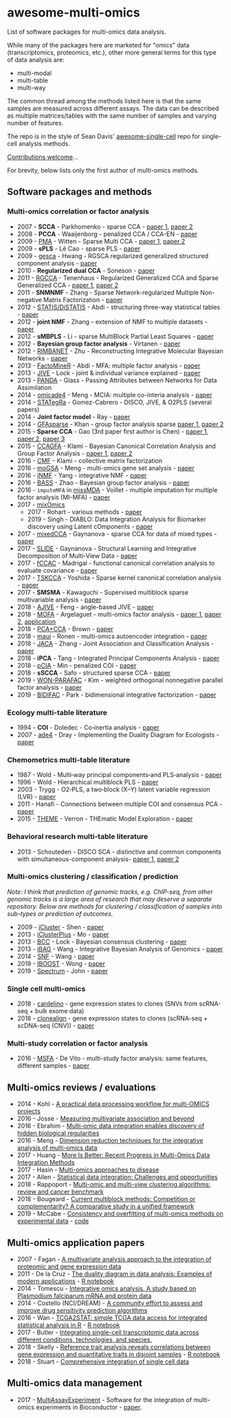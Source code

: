 # awesome-multi-omics

List of software packages for multi-omics data analysis.

While many of the packages here are marketed for "omics" data (transcriptomics, proteomics, etc.), other more general terms for this type of data analysis are: 

* multi-modal
* multi-table
* multi-way

The common thread among the methods listed here is that the same samples are measured across different assays. The data can be described as multiple matrices/tables with the same number of samples and varying number of features.

The repo is in the style of Sean Davis'
[awesome-single-cell](https://github.com/seandavi/awesome-single-cell)
repo for single-cell analysis methods.

[Contributions welcome](https://github.com/mikelove/awesome-multi-omics/blob/master/CONTRIBUTING.md)...

For brevity, below lists only the first author of multi-omics methods.

## Software packages and methods

### Multi-omics correlation or factor analysis

- 2007 - **SCCA** - Parkhomenko - sparse CCA - [paper 1](https://www.ncbi.nlm.nih.gov/pmc/articles/PMC2367499/), [paper 2](https://doi.org/10.2202/1544-6115.1406) 
- 2008 - **PCCA** - Waaijenborg - penalized CCA / CCA-EN - [paper](https://doi.org/10.2202/1544-6115.1329)
- 2009 - [PMA](https://CRAN.r-project.org/package=PMA) - Witten - Sparse Multi CCA - [paper 1](https://www.ncbi.nlm.nih.gov/pmc/articles/PMC2697346/), [paper 2](https://www.ncbi.nlm.nih.gov/pmc/articles/PMC2861323/)
- 2009 - **sPLS** - Lê Cao - sparse PLS - [paper](https://www.ncbi.nlm.nih.gov/pmc/articles/PMC2640358/)
- 2009 - [gesca](https://CRAN.r-project.org/package=gesca) - Hwang - RGSCA regularized generalized structured component analysis - [paper](https://doi.org/10.1007/s11336-009-9119-y) 
- 2010 - **Regularized dual CCA** - Soneson - [paper](https://doi.org/10.1186/1471-2105-11-191)
- 2011 - [RGCCA](https://cran.r-project.org/package=RGCCA) - Tenenhaus - Regularized Generalized CCA and Sparse Generalized CCA - [paper 1](https://www.ncbi.nlm.nih.gov/pubmed/28536930), [paper 2](https://www.ncbi.nlm.nih.gov/pubmed/24550197)
- 2011 - **SNMNMF** - Zhang - Sparse Network-regularized Multiple Non-negative Matrix Factorization - [paper](https://www.ncbi.nlm.nih.gov/pmc/articles/PMC3117336/)
- 2012 - [STATIS/DiSTATIS](https://github.com/HerveAbdi/DistatisR) - Abdi - structuring three-way statistical tables - [paper](https://doi.org/10.1002/wics.198)
- 2012 - **joint NMF** - Zhang - extension of NMF to multiple datasets - [paper](https://www.ncbi.nlm.nih.gov/pmc/articles/PMC3479191/)
- 2012 - **sMBPLS** - Li - sparse MultiBlock Partial Least Squares - [paper](https://www.ncbi.nlm.nih.gov/pmc/articles/PMC3463121/)
- 2012 - **Bayesian group factor analysis** - Virtanen - [paper](http://proceedings.mlr.press/v22/virtanen12.html)
- 2012 - [RIMBANET](http://research.mssm.edu/integrative-network-biology/RIMBANET/RIMBANET_overview.html) - Zhu - Reconstructing Integrative Molecular Bayesian Networks - [paper](https://doi.org/10.1371/journal.pbio.1001301)
- 2013 - [FactoMineR](https://cran.r-project.org/package=FactoMineR) - Abdi - MFA: multiple factor analysis - [paper](https://doi.org/10.1002/wics.1246)
- 2013 - [JIVE](https://genome.unc.edu/jive/) - Lock - joint & individual variance explained - [paper](https://www.ncbi.nlm.nih.gov/pmc/articles/PMC3671601/)
- 2013 - [PANDA](https://bioconductor.org/packages/release/bioc/html/pandaR.html) - Glass - Passing Attributes between Networks for Data Assimilation
- 2014 - [omicade4](https://bioconductor.org/packages/omicade4) - Meng - MCIA: multiple co-interia analysis - [paper](https://www.ncbi.nlm.nih.gov/pmc/articles/PMC4053266/)
- 2014 - [STATegRa](https://bioconductor.org/packages/STATegRa) - Gomez-Cabrero - DISCO, JIVE, & O2PLS (several papers)
- 2014 - **Joint factor model** - Ray - [paper](https://doi.org/10.1093/bioinformatics/btu064)
- 2014 - [GFAsparse](https://research.cs.aalto.fi/pml/software/GFAsparse/) - Khan - group factor analysis sparse [paper 1](https://www.ncbi.nlm.nih.gov/pmc/articles/PMC4147909/), [paper 2](https://doi.org/10.1093/bioinformatics/btw207)
- 2015 - **Sparse CCA** - Gao (3rd paper first author is Chen) - [paper 1](https://doi.org/10.1214/15-AOS1332), [paper 2](https://doi.org/10.1214/16-AOS1519), [paper 3](https://arxiv.org/abs/1311.6186)
- 2015 - [CCAGFA](https://cran.r-project.org/package=CCAGFA) - Klami - Bayesian Canonical Correlation Analysis and Group Factor Analysis - [paper 1](https://doi.org/10.1109/TNNLS.2014.2376974), [paper 2](http://www.jmlr.org/papers/v18/16-509.html)
- 2016 - [CMF](https://cran.r-project.org/package=CMF) - Klami - collective matrix factorization
- 2016 - [moGSA](https://bioconductor.org/packages/mogsa) - Meng - multi-omics gene set analysis - [paper](https://doi.org/10.1101/046904)
- 2016 - [iNMF](https://github.com/yangzi4/iNMF) - Yang - integrative NMF - [paper](https://www.ncbi.nlm.nih.gov/pmc/articles/pmid/26377073/)
- 2016 - [BASS](https://github.com/judyboon/BASS) - Zhao - Bayesian group factor analysis - [paper](https://arxiv.org/abs/1411.2698)
- 2016 - `imputeMFA` in [missMDA](https://cran.r-project.org/web/packages/missMDA/index.html) - Voillet - multiple imputation for multiple factor analysis (MI-MFA) - [paper](https://www.ncbi.nlm.nih.gov/pmc/articles/PMC5048483/)
- 2017 - [mixOmics](https://bioconductor.org/packages/mixOmics)
    - 2017 - Rohart - various methods - [paper](https://doi.org/10.1371/journal.pcbi.1005752)
    - 2019 - Singh - DIABLO: Data Integration Analysis for Biomarker discovery using Latent cOmponents - [paper](https://doi.org/10.1093/bioinformatics/bty1054)
- 2017 - [mixedCCA](https://github.com/irinagain/mixedCCA) - Gaynanova - sparse CCA for data of mixed types - [paper](https://arxiv.org/abs/1807.05274)
- 2017 - [SLIDE](https://github.com/irinagain/SLIDE_Rpackage) - Gaynanova - Structural Learning and Integrative Decomposition of Multi-View Data - [paper](https://arxiv.org/abs/1707.06573)
- 2017 - [fCCAC](https://github.com/pmb59/fCCAC/) - Madrigal - functional canonical correlation analysis to evaluate covariance - [paper](https://doi.org/10.1093/bioinformatics/btw724)
- 2017 - [TSKCCA](https://github.com/kosyoshida/TSKCCA) - Yoshida - Sparse kernel canonical correlation analysis - [paper](https://doi.org/10.1186/s12859-017-1543-x)
- 2017 - **SMSMA** - Kawaguchi - Supervised multiblock sparse multivariable analysis - [paper](https://doi.org/10.1093/biostatistics/kxx011)
- 2018 - [AJIVE](https://github.com/idc9/r_jive) - Feng - angle-based JIVE - [paper](https://arxiv.org/abs/1704.02060)
- 2018 - [MOFA](https://github.com/bioFAM/MOFA) - Argelaguet - multi-omics factor analysis - [paper 1](https://doi.org/10.15252/msb.20178124), [paper 2](https://www.biorxiv.org/content/10.1101/837104v1), [application](https://doi.org/10.1101/519207)
- 2018 - [PCA+CCA](https://github.com/pachterlab/PCACCA/) - Brown - [paper](https://doi.org/10.1371/journal.pgen.1007841)
- 2018 - [maui](https://github.com/BIMSBbioinfo/maui) - Ronen - multi-omics autoencoder integration - [paper](https://doi.org/10.1101/464743)
- 2018 - [JACA](https://github.com/Pennisetum/JACA) - Zhang - Joint Association and Classification Analysis - [paper](https://arxiv.org/abs/1811.08511)
- 2018 - **iPCA** - Tang - Integrated Principal Components Analysis - [paper](https://arxiv.org/abs/1810.00832)
- 2018 - [pCIA](https://www.med.upenn.edu/long-lab/software.html) - Min - penalized COI - [paper](https://www.ncbi.nlm.nih.gov/pubmed/30165424)
- 2018 - **sSCCA** - Safo - structured sparse CCA - [paper](https://www.ncbi.nlm.nih.gov/pmc/articles/PMC5677597/)
- 2019 - [WON-PARAFAC](https://github.com/NKI-CCB/won-parafac) - Kim - weighted orthogonal nonnegative parallel factor analysis - [paper](https://doi.org/10.1038/s41467-019-13027-2) 
- 2019 - [BIDIFAC](https://github.com/lockEF/bidifac) - Park - bidimensional integrative factorization - [paper](https://doi.org/10.1111/biom.13141)

### Ecology multi-table literature

- 1994 - **COI** - Doledec - Co‐inertia analysis - [paper](https://doi.org/10.1111/j.1365-2427.1994.tb01741.x)
- 2007 - [ade4](https://CRAN.r-project.org/package=ade4) - Dray - Implementing the Duality Diagram for Ecologists - [paper](http://dx.doi.org/10.18637/jss.v022.i04)

### Chemometrics multi-table literature

- 1987 - Wold - Multi‐way principal components‐and PLS‐analysis - [paper](https://doi.org/10.1002/cem.1180010107)
- 1996 - Wold - Hierarchical multiblock PLS - [paper](https://doi.org/10.1002/(SICI)1099-128X(199609)10:5/6%3C463::AID-CEM445%3E3.0.CO;2-L)
- 2003 - Trygg - O2‐PLS, a two‐block (X–Y) latent variable regression (LVR) - [paper](https://doi.org/10.1002/cem.775)
- 2011 - Hanafi - Connections between multiple COI and consensus PCA - [paper](https://doi.org/10.1016/j.chemolab.2010.05.010)
- 2015 - [THEME](https://github.com/ThomData/R_THEME) - Verron - THEmatic Model Exploration - [paper](https://doi.org/10.1002/cem.2759)

### Behavioral research multi-table literature

- 2013 - Schouteden - DISCO SCA - distinctive and common components with simultaneous-component analysis- [paper 1](https://www.ncbi.nlm.nih.gov/pubmed/23361416), [paper 2](https://www.ncbi.nlm.nih.gov/pubmed/24178130)

### Multi-omics clustering / classification / prediction

*Note: I think that prediction of genomic tracks, e.g. ChIP-seq, from other genomic tracks is a large area of research that may deserve a separate repository. Below are methods for clustering / classification of samples into sub-types or prediction of outcomes.*

- 2009 - [iCluster](https://cran.r-project.org/package=iCluster) - Shen - [paper](https://www.ncbi.nlm.nih.gov/pmc/articles/PMC2800366/)
- 2013 - [iClusterPlus](https://bioconductor.org/packages/iClusterPlus) - Mo - [paper](https://www.ncbi.nlm.nih.gov/pmc/articles/PMC3600490/)
- 2013 - [BCC](https://github.com/ttriche/bayesCC) - Lock - Bayesian consensus clustering - [paper](https://www.ncbi.nlm.nih.gov/pmc/articles/PMC3789539/)
- 2013 - [iBAG](https://github.com/umich-biostatistics/iBAG) - Wang - Integrative Bayesian Analysis of Genomics - [paper](https://www.ncbi.nlm.nih.gov/pmc/articles/PMC3546799/)
- 2014 - [SNF](http://compbio.cs.toronto.edu/SNF/SNF/Software.html) - Wang - [paper](https://www.ncbi.nlm.nih.gov/pubmed/24464287)
- 2019 - [IBOOST](http://dlin.web.unc.edu/software/iboost/) - Wong - [paper](https://doi.org/10.1186/s13059-019-1640-4)
- 2019 - [Spectrum](https://cran.r-project.org/web/packages/Spectrum/index.html) - John - [paper](https://doi.org/10.1093/bioinformatics/btz704)

### Single cell multi-omics

- 2018 - [cardelino](https://github.com/PMBio/cardelino) - gene expression states to clones (SNVs from scRNA-seq + bulk exome data)
- 2018 - [clonealign](https://github.com/kieranrcampbell/clonealign) - gene expression states to clones (scRNA-seq + scDNA-seq (CNV)) - [paper](https://doi.org/10.1101/344309)

### Multi-study correlation or factor analysis

- 2016 - [MSFA](https://github.com/rdevito/MSFA) - De Vito - multi-study factor analysis: same features, different samples - [paper](https://arxiv.org/abs/1611.06350)

## Multi-omics reviews / evaluations

- 2014 - Kohl - [A practical data processing workflow for multi-OMICS projects](https://doi.org/10.1016/j.bbapap.2013.02.029)
- 2016 - Josse - [Measuring multivariate association and beyond](https://www.ncbi.nlm.nih.gov/pmc/articles/PMC5658146/)
- 2016 - Ebrahim - [Multi-omic data integration enables discovery of hidden biological regularities](https://doi.org/10.1038/ncomms13091)
- 2016 - Meng - [Dimension reduction techniques for the integrative analysis of multi-omics data](https://doi.org/10.1093/bib/bbv108)
- 2017 - Huang - [More Is Better: Recent Progress in Multi-Omics Data Integration Methods](https://doi.org/10.3389/fgene.2017.00084)
- 2017 - Hasin - [Multi-omics approaches to disease](https://doi.org/10.1186/s13059-017-1215-1)
- 2017 - Allen - [Statistical data integration: Challenges and opportunities](http://www.stat.rice.edu/~gallen/gallen_data_integration_2017.pdf)
- 2018 - Rappoport - [Multi-omic and multi-view clustering algorithms: review and cancer benchmark](https://doi.org/10.1093/nar/gky889)
- 2018 - Bougeard - [Current multiblock methods: Competition or complementarity? A comparative study in a unified framework](https://doi.org/10.1016/j.chemolab.2018.09.003)
- 2019 - McCabe - [Consistency and overfitting of multi-omics methods on experimental data](https://doi.org/10.1093/bib/bbz070) - [code](https://github.com/mccabes292/movie)

## Multi-omics application papers

- 2007 - Fagan - [A multivariate analysis approach to the integration of proteomic and gene expression data](https://doi.org/10.1002/pmic.200600898)
- 2011 - De la Cruz - [The duality diagram in data analysis: Examples of modern applications](https://doi.org/10.1214/10-AOAS408) - [R notebook](http://lbbe-shiny.univ-lyon1.fr/Reproducible_Research/06-AAS.Thioulouse.2011/)
- 2014 - Tomescu - [Integrative omics analysis. A study based on Plasmodium falciparum mRNA and protein data](https://doi.org/10.1186/1752-0509-8-S2-S4)
- 2014 - Costello (NCI/DREAM) - [A community effort to assess and improve drug sensitivity prediction algorithms](https://doi.org/10.1038/nbt.2877)
- 2016 - Wan - [TCGA2STAT: simple TCGA data access for integrated statistical analysis in R](https://doi.org/10.1093/bioinformatics/btv677) - [R notebook](http://www.liuzlab.org/TCGA2STAT/)
- 2017 - Butler - [Integrating single-cell transcriptomic data across different conditions, technologies, and species.](https://www.biorxiv.org/content/10.1101/164889v1)
- 2018 - Skelly - [Reference trait analysis reveals correlations between gene expression and quantitative traits in disjoint samples](https://www.biorxiv.org/content/10.1101/489542v1) - [R notebook](https://daskelly.github.io/reference_traits/reference_trait_analysis_walkthrough.html)
- 2018 - Stuart - [Comprehensive integration of single cell data](https://www.biorxiv.org/content/10.1101/460147v1)

## Multi-omics data management

- 2017 - [MultiAssayExperiment](https://bioconductor.org/packages/MultiAssayExperiment/) - Software for the integration of multi-omics experiments in Bioconductor - [paper](https://doi.org/10.1158/0008-5472.CAN-17-0344).
